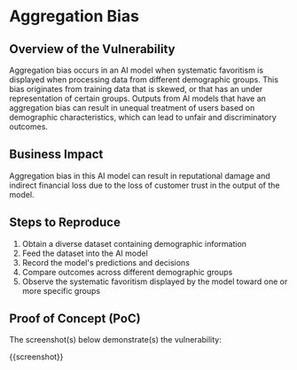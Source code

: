 # Aggregation Bias

## Overview of the Vulnerability

Aggregation bias occurs in an AI model when systematic favoritism is displayed when processing data from different demographic groups. This bias originates from training data that is skewed, or that has an under representation of certain groups. Outputs from AI models that have an aggregation bias can result in unequal treatment of users based on demographic characteristics, which can lead to unfair and discriminatory outcomes.

## Business Impact

Aggregation bias in this AI model can result in reputational damage and indirect financial loss due to the loss of customer trust in the output of the model.

## Steps to Reproduce

1. Obtain a diverse dataset containing demographic information
1. Feed the dataset into the AI model
1. Record the model's predictions and decisions
1. Compare outcomes across different demographic groups
1. Observe the systematic favoritism displayed by the model toward one or more specific groups

## Proof of Concept (PoC)

The screenshot(s) below demonstrate(s) the vulnerability:

{{screenshot}}
